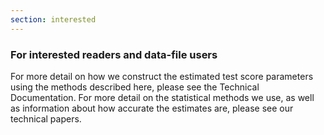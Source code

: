 ```yaml
---
section: interested
---
```

<h3>For interested readers and data-file users</h3>

For more detail on how we construct the estimated test score parameters using the methods described here, please see the <span class="highlight2">Technical Documentation</span>. For more detail on the statistical methods we use, as well as information about how accurate the estimates are, please see our <span class="highlight2">technical papers</span>. 

<br><br>
